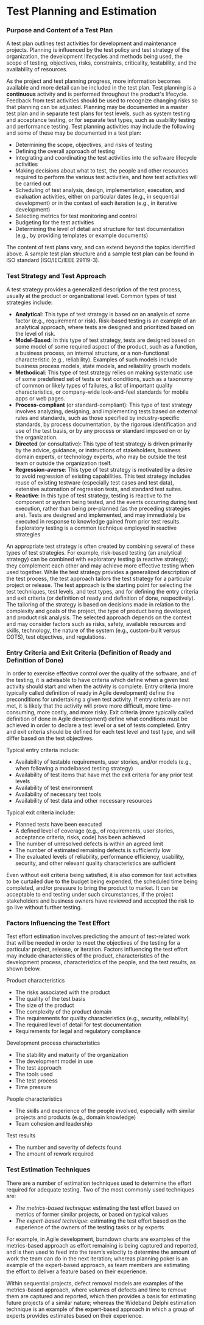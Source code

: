 # Test Planning and Estimation 

### Purpose and Content of a Test Plan  

A test plan outlines test activities for development and maintenance projects. Planning is influenced by
the test policy and test strategy of the organization, the development lifecycles and methods being used, 
the scope of testing, objectives, risks, constraints, criticality, testability, and the
availability of resources.

As the project and test planning progress, more information becomes available and more detail can be
included in the test plan. Test planning is a **continuous** activity and is performed throughout the product's
lifecycle. Feedback from test activities should be used to recognize changing risks so that
planning can be adjusted. Planning may be documented in a master test plan and in separate test plans
for test levels, such as system testing and acceptance testing, or for separate test types, such as usability
testing and performance testing. Test planning activities may include the following and some of these
may be documented in a test plan: 

- Determining the scope, objectives, and risks of testing 
- Defining the overall approach of testing 
- Integrating and coordinating the test activities into the software lifecycle activities 
- Making decisions about what to test, the people and other resources required to perform the
various test activities, and how test activities will be carried out 
- Scheduling of test analysis, design, implementation, execution, and evaluation activities, either on
particular dates (e.g., in sequential development) or in the context of each iteration (e.g., in
iterative development) 
- Selecting metrics for test monitoring and control 
- Budgeting for the test activities 
- Determining the level of detail and structure for test documentation (e.g., by providing templates
or example documents)

The content of test plans vary, and can extend beyond the topics identified above. A sample test plan
structure and a sample test plan can be found in ISO standard (ISO/IEC/IEEE 29119-3). 

### Test Strategy and Test Approach

A test strategy provides a generalized description of the test process, usually at the product or
organizational level. Common types of test strategies include: 

- **Analytical**: This type of test strategy is based on an analysis of some factor (e.g., requirement or
risk). Risk-based testing is an example of an analytical approach, where tests are designed and
prioritized based on the level of risk. 
- **Model-Based**: In this type of test strategy, tests are designed based on some model of some
required aspect of the product, such as a function, a business process, an internal structure, or a
non-functional characteristic (e.g., reliability). Examples of such models include business process
models, state models, and reliability growth models. 
- **Methodical**: This type of test strategy relies on making systematic use of some predefined set of
tests or test conditions, such as a taxonomy of common or likely types of failures, a list of 
important quality characteristics, or company-wide look-and-feel standards for mobile apps or
web pages. 
- **Process-compliant** (or standard-compliant): This type of test strategy involves analyzing,
designing, and implementing tests based on external rules and standards, such as those
specified by industry-specific standards, by process documentation, by the rigorous identification
and use of the test basis, or by any process or standard imposed on or by the organization. 
- **Directed** (or consultative): This type of test strategy is driven primarily by the advice, guidance, or
instructions of stakeholders, business domain experts, or technology experts, who may be
outside the test team or outside the organization itself. 
- **Regression-averse**: This type of test strategy is motivated by a desire to avoid regression of
existing capabilities. This test strategy includes reuse of existing testware (especially test cases
and test data), extensive automation of regression tests, and standard test suites. 
- **Reactive**: In this type of test strategy, testing is reactive to the component or system being
tested, and the events occurring during test execution, rather than being pre-planned (as the
preceding strategies are). Tests are designed and implemented, and may immediately be
executed in response to knowledge gained from prior test results. Exploratory testing is a
common technique employed in reactive strategies

An appropriate test strategy is often created by combining several of these types of test strategies. For
example, risk-based testing (an analytical strategy) can be combined with exploratory testing (a reactive
strategy); they complement each other and may achieve more effective testing when used together.
While the test strategy provides a generalized description of the test process, the test approach tailors the
test strategy for a particular project or release. The test approach is the starting point for selecting the test
techniques, test levels, and test types, and for defining the entry criteria and exit criteria (or definition of
ready and definition of done, respectively). The tailoring of the strategy is based on decisions made in
relation to the complexity and goals of the project, the type of product being developed, and product risk
analysis. The selected approach depends on the context and may consider factors such as risks, safety,
available resources and skills, technology, the nature of the system (e.g., custom-built versus COTS), test
objectives, and regulations. 


### Entry Criteria and Exit Criteria (Definition of Ready and Definition of Done)

In order to exercise effective control over the quality of the software, and of the testing, it is advisable to
have criteria which define when a given test activity should start and when the activity is complete. Entry
criteria (more typically called definition of ready in Agile development) define the preconditions for
undertaking a given test activity. If entry criteria are not met, it is likely that the activity will prove more
difficult, more time-consuming, more costly, and more risky. Exit criteria (more typically called definition of
done in Agile development) define what conditions must be achieved in order to declare a test level or a
set of tests completed. Entry and exit criteria should be defined for each test level and test type, and will
differ based on the test objectives. 

Typical entry criteria include: 

- Availability of testable requirements, user stories, and/or models (e.g., when following a modelbased testing strategy) 
- Availability of test items that have met the exit criteria for any prior test levels
- Availability of test environment 
- Availability of necessary test tools 
- Availability of test data and other necessary resources

Typical exit criteria include: 

- Planned tests have been executed 
- A defined level of coverage (e.g., of requirements, user stories, acceptance criteria, risks, code)
has been achieved 
- The number of unresolved defects is within an agreed limit 
- The number of estimated remaining defects is sufficiently low 
- The evaluated levels of reliability, performance efficiency, usability, security, and other relevant
quality characteristics are sufficient

Even without exit criteria being satisfied, it is also common for test activities to be curtailed due to the budget being expended, the scheduled time being completed, and/or pressure to bring the product to
market. It can be acceptable to end testing under such circumstances, if the project stakeholders and
business owners have reviewed and accepted the risk to go live without further testing. 


### Factors Influencing the Test Effort

Test effort estimation involves predicting the amount of test-related work that will be needed in order to
meet the objectives of the testing for a particular project, release, or iteration. Factors influencing the test effort may include characteristics of the product, characteristics of the development process,
characteristics of the people, and the test results, as shown below. 

Product characteristics 

- The risks associated with the product 
- The quality of the test basis 
- The size of the product 
- The complexity of the product domain 
- The requirements for quality characteristics (e.g., security, reliability) 
- The required level of detail for test documentation 
- Requirements for legal and regulatory compliance

Development process characteristics 

- The stability and maturity of the organization 
- The development model in use 
- The test approach 
- The tools used 
- The test process 
- Time pressure

People characteristics 

- The skills and experience of the people involved, especially with similar projects and products
(e.g., domain knowledge) 
- Team cohesion and leadership

Test results 

- The number and severity of defects found 
- The amount of rework required


### Test Estimation Techniques

There are a number of estimation techniques used to determine the effort required for adequate testing.
Two of the most commonly used techniques are: 

- *The metrics-based technique*: estimating the test effort based on metrics of former similar
projects, or based on typical values 
- *The expert-based technique*: estimating the test effort based on the experience of the owners of
the testing tasks or by experts

For example, in Agile development, burndown charts are examples of the metrics-based approach as
effort remaining is being captured and reported, and is then used to feed into the team’s velocity to
determine the amount of work the team can do in the next iteration; whereas planning poker is an
example of the expert-based approach, as team members are estimating the effort to deliver a feature
based on their experience.

Within sequential projects, defect removal models are examples of the metrics-based approach, where
volumes of defects and time to remove them are captured and reported, which then provides a basis for
estimating future projects of a similar nature; whereas the Wideband Delphi estimation technique is an
example of the expert-based approach in which a group of experts provides estimates based on their
experience.



